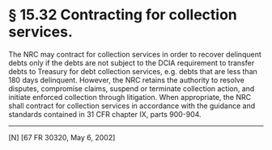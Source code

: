 # § 15.32   Contracting for collection services.

The NRC may contract for collection services in order to recover delinquent debts only if the debts are not subject to the DCIA requirement to transfer debts to Treasury for debt collection services, e.g. debts that are less than 180 days delinquent. However, the NRC retains the authority to resolve disputes, compromise claims, suspend or terminate collection action, and initiate enforced collection through litigation. When appropriate, the NRC shall contract for collection services in accordance with the guidance and standards contained in 31 CFR chapter IX, parts 900-904.



---

[N] [67 FR 30320, May 6, 2002]




